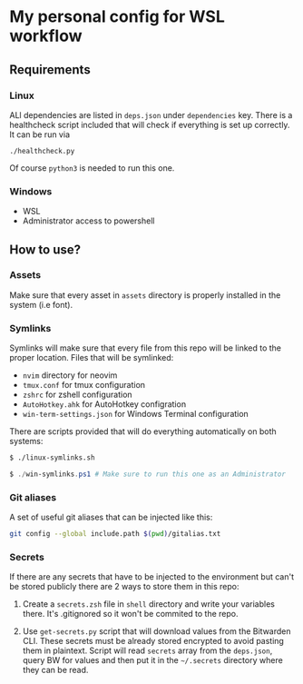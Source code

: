 # My personal config for WSL workflow

## Requirements

### Linux

ALl dependencies are listed in `deps.json` under `dependencies` key.
There is a healthcheck script included that will check if everything is set up correctly.
It can be run via

```
./healthcheck.py
```

Of course `python3` is needed to run this one.

### Windows

- WSL
- Administrator access to powershell

## How to use?

### Assets

Make sure that every asset in `assets` directory is properly installed in the system (i.e font).

### Symlinks

Symlinks will make sure that every file from this repo will be linked to the proper location.
Files that will be symlinked:

- `nvim` directory for neovim
- `tmux.conf` for tmux configuration
- `zshrc` for zshell configuration
- `AutoHotkey.ahk` for AutoHotkey configration
- `win-term-settings.json` for Windows Terminal configuration

There are scripts provided that will do everything automatically on both systems:

```bash
$ ./linux-symlinks.sh
```

```powershell
$ ./win-symlinks.ps1 # Make sure to run this one as an Administrator
```

### Git aliases

A set of useful git aliases that can be injected like this:

```bash
git config --global include.path $(pwd)/gitalias.txt
```

### Secrets

If there are any secrets that have to be injected to the environment but can't be stored publicly
there are 2 ways to store them in this repo:

1. Create a `secrets.zsh` file in `shell` directory and write your variables there. It's .gitignored
   so it won't be commited to the repo.

2. Use `get-secrets.py` script that will download values from the Bitwarden CLI. These secrets must be already stored
   encrypted to avoid pasting them in plaintext. Script will read `secrets` array from the `deps.json`, query BW for values and then
   put it in the `~/.secrets` directory where they can be read.
